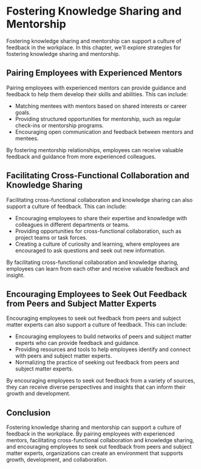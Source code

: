 Fostering Knowledge Sharing and Mentorship
=====================================================================================

Fostering knowledge sharing and mentorship can support a culture of feedback in the workplace. In this chapter, we'll explore strategies for fostering knowledge sharing and mentorship.

Pairing Employees with Experienced Mentors
------------------------------------------

Pairing employees with experienced mentors can provide guidance and feedback to help them develop their skills and abilities. This can include:

* Matching mentees with mentors based on shared interests or career goals.
* Providing structured opportunities for mentorship, such as regular check-ins or mentorship programs.
* Encouraging open communication and feedback between mentors and mentees.

By fostering mentorship relationships, employees can receive valuable feedback and guidance from more experienced colleagues.

Facilitating Cross-Functional Collaboration and Knowledge Sharing
-----------------------------------------------------------------

Facilitating cross-functional collaboration and knowledge sharing can also support a culture of feedback. This can include:

* Encouraging employees to share their expertise and knowledge with colleagues in different departments or teams.
* Providing opportunities for cross-functional collaboration, such as project teams or task forces.
* Creating a culture of curiosity and learning, where employees are encouraged to ask questions and seek out new information.

By facilitating cross-functional collaboration and knowledge sharing, employees can learn from each other and receive valuable feedback and insight.

Encouraging Employees to Seek Out Feedback from Peers and Subject Matter Experts
--------------------------------------------------------------------------------

Encouraging employees to seek out feedback from peers and subject matter experts can also support a culture of feedback. This can include:

* Encouraging employees to build networks of peers and subject matter experts who can provide feedback and guidance.
* Providing resources and tools to help employees identify and connect with peers and subject matter experts.
* Normalizing the practice of seeking out feedback from peers and subject matter experts.

By encouraging employees to seek out feedback from a variety of sources, they can receive diverse perspectives and insights that can inform their growth and development.

Conclusion
----------

Fostering knowledge sharing and mentorship can support a culture of feedback in the workplace. By pairing employees with experienced mentors, facilitating cross-functional collaboration and knowledge sharing, and encouraging employees to seek out feedback from peers and subject matter experts, organizations can create an environment that supports growth, development, and collaboration.
